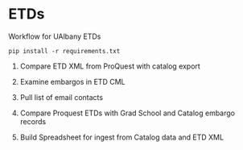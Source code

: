 # ETDs
Workflow for UAlbany ETDs

```
pip install -r requirements.txt
```
1. Compare ETD XML from ProQuest with catalog export
2. Examine embargos in ETD CML
3. Pull list of email contacts

4. Compare Proquest ETDs with Grad School and Catalog embargo records
5. Build Spreadsheet for ingest from Catalog data and ETD XML